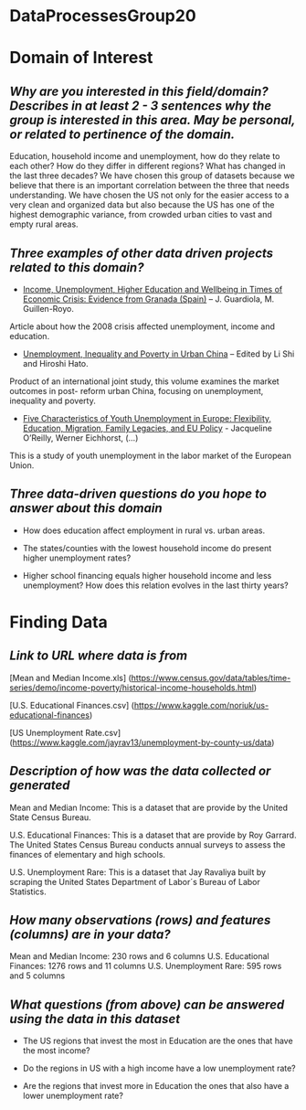 # DataProcessesGroup20
# **Domain of Interest**

## _Why are you interested in this field/domain? Describes in at least 2 - 3 sentences why the group is interested in this area. May be personal, or related to pertinence of the domain._

Education, household income and unemployment, how do they relate to each other? How do they differ in different regions? What has changed in the last three decades? We have chosen this group of datasets because we believe that there is an important correlation between the three that needs understanding. We have chosen the US not only for the easier access to a very clean and organized data but also because the US has one of the highest demographic variance, from crowded urban cities to vast and empty rural areas.

## _Three examples of other data driven projects related to this domain?_

- [Income, Unemployment, Higher Education and Wellbeing in Times of Economic Crisis: Evidence from Granada (Spain)](https://link.springer.com/article/10.1007/s11205-014-0598-6) – J. Guardiola, M. Guillen-Royo.

Article about how the 2008 crisis affected unemployment, income and education.

- [Unemployment, Inequality and Poverty in Urban China](https://books.google.es/books?hl=es&lr=&id=uXR_AgAAQBAJ&oi=fnd&pg=PP1&dq=education+household+income+unemployment&ots=u3mVhRYCqV&sig=zqTCstR6fAIpROQ2V-zpMP6sJcM#v=onepage&q=education%20household%20income%20unemployment&f=false) – Edited by Li Shi and Hiroshi Hato.

Product of an international joint study, this volume examines the market outcomes in post- reform urban China, focusing on unemployment, inequality and poverty.

- [Five Characteristics of Youth Unemployment in Europe: Flexibility, Education, Migration, Family Legacies, and EU Policy](https://journals.sagepub.com/doi/epub/10.1177/2158244015574962) - Jacqueline O’Reilly, Werner Eichhorst, (...)

This is a study of youth unemployment in the labor market of the European Union.

## _Three data-driven questions do you hope to answer about this domain_

- How does education affect employment in rural vs. urban areas.

- The states/counties with the lowest household income do present higher
unemployment rates?

- Higher school financing equals higher household income and less unemployment?
How does this relation evolves in the last thirty years?

# **Finding Data**

## _Link to URL where data is from_

[Mean and Median Income.xls] (https://www.census.gov/data/tables/time-series/demo/income-poverty/historical-income-households.html) 

[U.S. Educational Finances.csv] (https://www.kaggle.com/noriuk/us-educational-finances)

[US Unemployment Rate.csv] (https://www.kaggle.com/jayrav13/unemployment-by-county-us/data)

## _Description of how was the data collected or generated_

Mean and Median Income: This is a dataset that are provide by the United State Census Bureau.

U.S. Educational Finances: This is a dataset that are provide by Roy Garrard. The United States Census Bureau conducts annual surveys to assess the finances of elementary and high schools.

U.S. Unemployment Rare: This is a dataset that Jay Ravaliya built by scraping the United States Department of Labor´s Bureau of Labor Statistics.

## _How many observations (rows) and features (columns) are in your data?_

Mean and Median Income: 230 rows and 6 columns
U.S. Educational Finances: 1276 rows and 11 columns
U.S. Unemployment Rare: 595 rows and 5 columns

## _What questions (from above) can be answered using the data in this dataset_

- The US regions that invest the most in Education are the ones that have the most income? 

- Do the regions in US with a high income have a low unemployment rate?

- Are the regions that invest more in Education the ones that also have a lower unemployment rate?

